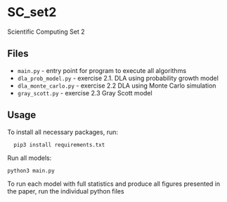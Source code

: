 # SC_set2
Scientific Computing Set 2

## Files
- `main.py` - entry point for program to execute all algorithms
- `dla_prob_model.py` - exercise 2.1. DLA using probability growth model
- `dla_monte_carlo.py` - exercise 2.2 DLA using Monte Carlo simulation
- `gray_scott.py` - exercise 2.3 Gray Scott model

## Usage
To install all necessary packages, run:
```
  pip3 install requirements.txt
```

Run all models:
```
python3 main.py
```
To run each model with full statistics and produce all figures presented in the paper, run the individual python files
